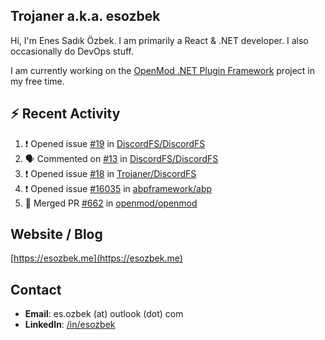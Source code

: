 ##  Trojaner a.k.a. esozbek
Hi, I'm Enes Sadık Özbek. I am primarily a React & .NET developer. I also occasionally do DevOps stuff.

I am currently working on the [OpenMod .NET Plugin Framework](https://github.com/openmod/openmod) project in my free time. 

## :zap: Recent Activity

<!--START_SECTION:activity-->
1. ❗️ Opened issue [#19](https://github.com/DiscordFS/DiscordFS/issues/19) in [DiscordFS/DiscordFS](https://github.com/DiscordFS/DiscordFS)
2. 🗣 Commented on [#13](https://github.com/DiscordFS/DiscordFS/issues/13) in [DiscordFS/DiscordFS](https://github.com/DiscordFS/DiscordFS)
3. ❗️ Opened issue [#18](https://github.com/Trojaner/DiscordFS/issues/18) in [Trojaner/DiscordFS](https://github.com/Trojaner/DiscordFS)
4. ❗️ Opened issue [#16035](https://github.com/abpframework/abp/issues/16035) in [abpframework/abp](https://github.com/abpframework/abp)
5. 🎉 Merged PR [#662](https://github.com/openmod/openmod/pull/662) in [openmod/openmod](https://github.com/openmod/openmod)
<!--END_SECTION:activity-->

## Website / Blog
[https://esozbek.me](https://esozbek.me)

## Contact
- **Email**: es.ozbek (at) outlook (dot) com
- **LinkedIn**: [/in/esozbek](https://linkedin.com/in/esozbek)
